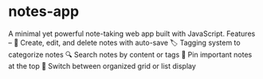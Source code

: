 # notes-app
A minimal yet powerful note-taking web app built with JavaScript. 
Features – 
📝 Create, edit, and delete notes with auto-save 
🏷️ Tagging system to categorize notes 
🔍 Search notes by content or tags 
📌 Pin important notes at the top 
📂 Switch between organized grid or list display
